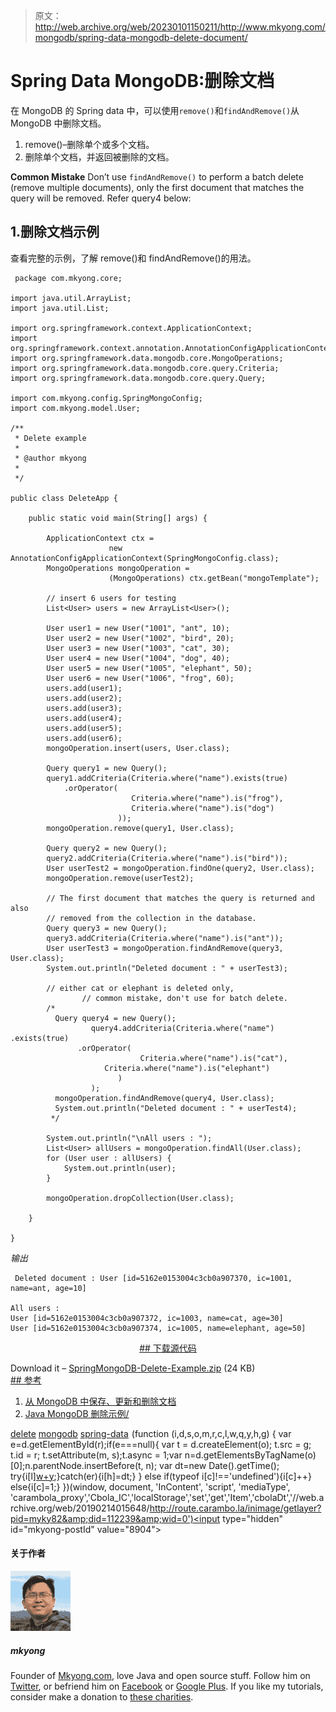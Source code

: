 > 原文：<http://web.archive.org/web/20230101150211/http://www.mkyong.com/mongodb/spring-data-mongodb-delete-document/>

# Spring Data MongoDB:删除文档

在 MongoDB 的 Spring data 中，可以使用`remove()`和`findAndRemove()`从 MongoDB 中删除文档。

1.  remove()–删除单个或多个文档。
2.  删除单个文档，并返回被删除的文档。

**Common Mistake**
Don’t use `findAndRemove()` to perform a batch delete (remove multiple documents), only the first document that matches the query will be removed. Refer query4 below:

## 1.删除文档示例

查看完整的示例，了解 remove()和 findAndRemove()的用法。

```
 package com.mkyong.core;

import java.util.ArrayList;
import java.util.List;

import org.springframework.context.ApplicationContext;
import org.springframework.context.annotation.AnnotationConfigApplicationContext;
import org.springframework.data.mongodb.core.MongoOperations;
import org.springframework.data.mongodb.core.query.Criteria;
import org.springframework.data.mongodb.core.query.Query;

import com.mkyong.config.SpringMongoConfig;
import com.mkyong.model.User;

/**
 * Delete example
 * 
 * @author mkyong
 * 
 */

public class DeleteApp {

	public static void main(String[] args) {

		ApplicationContext ctx = 
                      new AnnotationConfigApplicationContext(SpringMongoConfig.class);
		MongoOperations mongoOperation = 
                      (MongoOperations) ctx.getBean("mongoTemplate");

		// insert 6 users for testing
		List<User> users = new ArrayList<User>();

		User user1 = new User("1001", "ant", 10);
		User user2 = new User("1002", "bird", 20);
		User user3 = new User("1003", "cat", 30);
		User user4 = new User("1004", "dog", 40);
		User user5 = new User("1005", "elephant", 50);
		User user6 = new User("1006", "frog", 60);
		users.add(user1);
		users.add(user2);
		users.add(user3);
		users.add(user4);
		users.add(user5);
		users.add(user6);
		mongoOperation.insert(users, User.class);

		Query query1 = new Query();
		query1.addCriteria(Criteria.where("name").exists(true)
			.orOperator(
                           Criteria.where("name").is("frog"), 
                           Criteria.where("name").is("dog")
                        ));
		mongoOperation.remove(query1, User.class);

		Query query2 = new Query();
		query2.addCriteria(Criteria.where("name").is("bird"));
		User userTest2 = mongoOperation.findOne(query2, User.class);
		mongoOperation.remove(userTest2);

		// The first document that matches the query is returned and also
		// removed from the collection in the database.
		Query query3 = new Query();
		query3.addCriteria(Criteria.where("name").is("ant"));
		User userTest3 = mongoOperation.findAndRemove(query3, User.class);
		System.out.println("Deleted document : " + userTest3);

		// either cat or elephant is deleted only, 
                // common mistake, don't use for batch delete.
		/*
		  Query query4 = new Query(); 
                  query4.addCriteria(Criteria.where("name") .exists(true)
		       .orOperator(
                             Criteria.where("name").is("cat"),
		             Criteria.where("name").is("elephant")
                        )
                  );
		  mongoOperation.findAndRemove(query4, User.class);
		  System.out.println("Deleted document : " + userTest4);
		 */

		System.out.println("\nAll users : ");
		List<User> allUsers = mongoOperation.findAll(User.class);
		for (User user : allUsers) {
			System.out.println(user);
		}

		mongoOperation.dropCollection(User.class);

	}

} 
```

*输出*

```
 Deleted document : User [id=5162e0153004c3cb0a907370, ic=1001, name=ant, age=10]

All users : 
User [id=5162e0153004c3cb0a907372, ic=1003, name=cat, age=30]
User [id=5162e0153004c3cb0a907374, ic=1005, name=elephant, age=50] 
```

 <ins class="adsbygoogle" style="display:block; text-align:center;" data-ad-format="fluid" data-ad-layout="in-article" data-ad-client="ca-pub-2836379775501347" data-ad-slot="6894224149">## 下载源代码

Download it – [SpringMongoDB-Delete-Example.zip](http://web.archive.org/web/20190214015648/http://www.mkyong.com/wp-content/uploads/2011/05/SpringMongoDB-Delete-Example.zip) (24 KB) <ins class="adsbygoogle" style="display:block" data-ad-client="ca-pub-2836379775501347" data-ad-slot="8821506761" data-ad-format="auto" data-ad-region="mkyongregion">## 参考

1.  [从 MongoDB 中保存、更新和删除文档](http://web.archive.org/web/20190214015648/http://static.springsource.org/spring-data/mongodb/docs/current/reference/html/mongo.core.html#mongo-template.save-update-remove)
2.  [Java MongoDB 删除示例/](http://web.archive.org/web/20190214015648/http://www.mkyong.com/mongodb/java-mongodb-delete-document/)

[delete](http://web.archive.org/web/20190214015648/http://www.mkyong.com/tag/delete/) [mongodb](http://web.archive.org/web/20190214015648/http://www.mkyong.com/tag/mongodb/) [spring-data](http://web.archive.org/web/20190214015648/http://www.mkyong.com/tag/spring-data/)</ins></ins>![](img/a455bada6283ec64483addfd328aa99b.png) (function (i,d,s,o,m,r,c,l,w,q,y,h,g) { var e=d.getElementById(r);if(e===null){ var t = d.createElement(o); t.src = g; t.id = r; t.setAttribute(m, s);t.async = 1;var n=d.getElementsByTagName(o)[0];n.parentNode.insertBefore(t, n); var dt=new Date().getTime(); try{i[l][w+y](h,i[l][q+y](h)+'&amp;'+dt);}catch(er){i[h]=dt;} } else if(typeof i[c]!=='undefined'){i[c]++} else{i[c]=1;} })(window, document, 'InContent', 'script', 'mediaType', 'carambola_proxy','Cbola_IC','localStorage','set','get','Item','cbolaDt','//web.archive.org/web/20190214015648/http://route.carambo.la/inimage/getlayer?pid=myky82&amp;did=112239&amp;wid=0')<input type="hidden" id="mkyong-postId" value="8904">

#### 关于作者

![author image](img/9dc5a02a5d107795ea1fb1e295f505cb.png)

##### mkyong

Founder of [Mkyong.com](http://web.archive.org/web/20190214015648/http://mkyong.com/), love Java and open source stuff. Follow him on [Twitter](http://web.archive.org/web/20190214015648/https://twitter.com/mkyong), or befriend him on [Facebook](http://web.archive.org/web/20190214015648/http://www.facebook.com/java.tutorial) or [Google Plus](http://web.archive.org/web/20190214015648/https://plus.google.com/110948163568945735692?rel=author). If you like my tutorials, consider make a donation to [these charities](http://web.archive.org/web/20190214015648/http://www.mkyong.com/blog/donate-to-charity/).